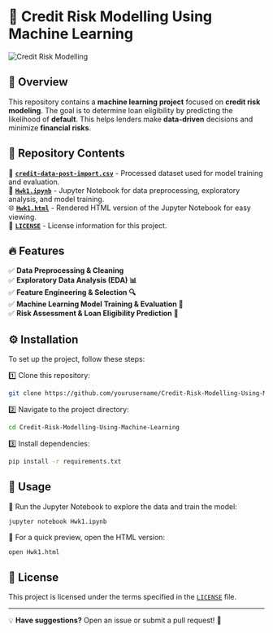 # 🚀 Credit Risk Modelling Using Machine Learning  
![Credit Risk Modelling](https://github.com/yourusername/Credit-Risk-Modelling-Using-Machine-Learning/blob/main/assets/banner.png)  

## 📌 Overview  
This repository contains a **machine learning project** focused on **credit risk modeling**. The goal is to determine loan eligibility by predicting the likelihood of **default**. This helps lenders make **data-driven** decisions and minimize **financial risks**.  

## 📂 Repository Contents  
📄 **[`credit-data-post-import.csv`](./credit-data-post-import.csv)** - Processed dataset used for model training and evaluation.  
📘 **[`Hwk1.ipynb`](./Hwk1.ipynb)** - Jupyter Notebook for data preprocessing, exploratory analysis, and model training.  
🌐 **[`Hwk1.html`](./Hwk1.html)** - Rendered HTML version of the Jupyter Notebook for easy viewing.  
📜 **[`LICENSE`](./LICENSE)** - License information for this project.  

## 🔥 Features  
✅ **Data Preprocessing & Cleaning**  
✅ **Exploratory Data Analysis (EDA) 📊**  
✅ **Feature Engineering & Selection 🔍**  
✅ **Machine Learning Model Training & Evaluation 🤖**  
✅ **Risk Assessment & Loan Eligibility Prediction 🏦**  

## ⚙️ Installation  
To set up the project, follow these steps:  

1️⃣ Clone this repository:  
   ```bash
   git clone https://github.com/yourusername/Credit-Risk-Modelling-Using-Machine-Learning.git
   ```
2️⃣ Navigate to the project directory:  
   ```bash
   cd Credit-Risk-Modelling-Using-Machine-Learning
   ```
3️⃣ Install dependencies:  
   ```bash
   pip install -r requirements.txt
   ```  

## 🚀 Usage  
📌 Run the Jupyter Notebook to explore the data and train the model:  
```bash
jupyter notebook Hwk1.ipynb
```
📌 For a quick preview, open the HTML version:  
```bash
open Hwk1.html
```  

## 📜 License  
This project is licensed under the terms specified in the [`LICENSE`](./LICENSE) file.  

---

💡 **Have suggestions?** Open an issue or submit a pull request! 🚀  
